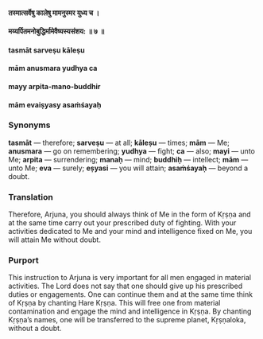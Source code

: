 #### तस्मात्सर्वेषु कालेषु मामनुस्मर युध्य च ।
#### मय्यर्पितमनोबुद्धिर्मामेवैष्यस्यसंशय: ॥ ७ ॥

#### tasmāt sarveṣu kāleṣu
#### mām anusmara yudhya ca
#### mayy arpita-mano-buddhir
#### mām evaiṣyasy asaṁśayaḥ

### Synonyms

**tasmāt** — therefore; **sarveṣu** — at all; **kāleṣu** — times; **mām** — Me; **anusmara** — go on remembering; **yudhya** — fight; **ca** — also; **mayi** — unto Me; **arpita** — surrendering; **manaḥ** — mind; **buddhiḥ** — intellect; **mām** — unto Me; **eva** — surely; **eṣyasi** — you will attain; **asaṁśayaḥ** — beyond a doubt.

### Translation

Therefore, Arjuna, you should always think of Me in the form of Kṛṣṇa and at the same time carry out your prescribed duty of fighting. With your activities dedicated to Me and your mind and intelligence fixed on Me, you will attain Me without doubt.

### Purport

This instruction to Arjuna is very important for all men engaged in material activities. The Lord does not say that one should give up his prescribed duties or engagements. One can continue them and at the same time think of Kṛṣṇa by chanting Hare Kṛṣṇa. This will free one from material contamination and engage the mind and intelligence in Kṛṣṇa. By chanting Kṛṣṇa’s names, one will be transferred to the supreme planet, Kṛṣṇaloka, without a doubt.